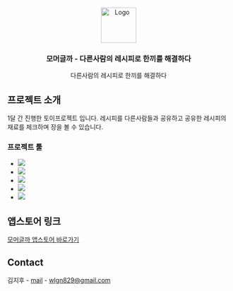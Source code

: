 <!-- Improved compatibility of back to top link: See: https://github.com/othneildrew/Best-README-Template/pull/73 -->
<a name="readme-top"></a>
<!--
*** Thanks for checking out the Best-README-Template. If you have a suggestion
*** that would make this better, please fork the repo and create a pull request
*** or simply open an issue with the tag "enhancement".
*** Don't forget to give the project a star!
*** Thanks again! Now go create something AMAZING! :D
-->



<!-- PROJECT SHIELDS -->
<!--
*** I'm using markdown "reference style" links for readability.
*** Reference links are enclosed in brackets [ ] instead of parentheses ( ).
*** See the bottom of this document for the declaration of the reference variables
*** for contributors-url, forks-url, etc. This is an optional, concise syntax you may use.
*** https://www.markdownguide.org/basic-syntax/#reference-style-links
-->



<!-- PROJECT LOGO -->
<br />
<div align="center">
  <a href="https://github.com/github_username/repo_name">
    <img src="https://is1-ssl.mzstatic.com/image/thumb/Purple116/v4/62/2b/48/622b4828-8619-0576-2ba1-f379b49473ba/AppIcon-0-0-1x_U007emarketing-0-0-0-5-0-0-sRGB-0-0-0-GLES2_U002c0-512MB-85-220-0-0.png/460x0w.webp" alt="Logo" width="80" height="80">
  </a>

<h3 align="center">모머글까 - 다른사람의 레시피로 한끼를 해결하다</h3>

  <p align="center">
    다른사람의 레시피로 한끼를 해결하다
</div>

<!-- ABOUT THE PROJECT -->
## 프로젝트 소개

1달 간 진행한 토이프로젝트 입니다.
레시피를 다른사람들과 공유하고
공유한 레시피의 재료를 체크하며 장을 볼 수 있습니다.

### 프로젝트 툴

* <img src="https://img.shields.io/badge/React Native-61DAFB?style=flat-square&logo=React&logoColor=black"/>
* <img src="https://img.shields.io/badge/MongoDB-008000?style=flat-square&logo=mongodb&logoColor=white"/>
* <img src="https://img.shields.io/badge/TypeScript-2c3e99?style=flat-square&logo=typescript&logoColor=white"/>
* <img src="https://img.shields.io/badge/Recoil-0a0b14?style=flat-square&logo=recoil&logoColor=white"/>
* <img src="https://img.shields.io/badge/NodeJS-d8e310?style=flat-square&logo=nodedotjs&logoColor=white"/>


<!-- USAGE EXAMPLES -->
## 앱스토어 링크

[모머글까 앱스토어 바로가기](https://apps.apple.com/us/app/모머글까-다른사람의-레시피로-한끼를-해결하다/id6468354041?uo=2)

<!-- CONTACT -->
## Contact

김지후 - [mail](https://mail.google.com/mail/?view=cm&amp;fs=1&amp;to=wlgn829@gmail.com) - wlgn829@gmail.com
